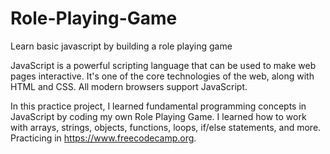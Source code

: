 # Role-Playing-Game
Learn basic javascript by building a role playing game

JavaScript is a powerful scripting language that can be used to make web pages interactive. It's one of the core technologies of the web, along with HTML and CSS. All modern browsers support JavaScript.

In this practice project, I learned fundamental programming concepts in JavaScript by coding my own Role Playing Game. I learned how to work with arrays, strings, objects, functions, loops, if/else statements, and more. Practicing in https://www.freecodecamp.org.
